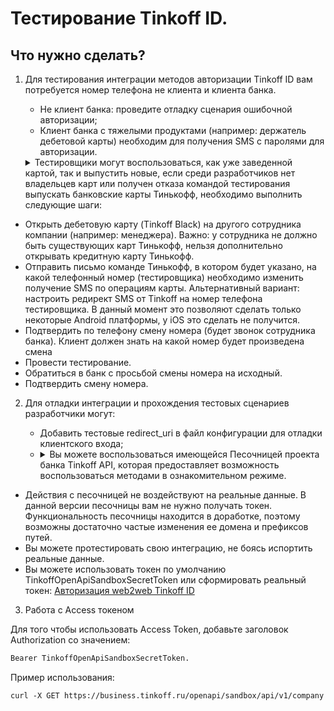 # Тестирование Tinkoff ID.

## Что нужно сделать?


1. Для тестирования интеграции методов авторизации Tinkoff ID вам потребуется номер телефона не клиента и клиента банка.

    - Не клиент банка: проведите отладку сценария ошибочной авторизации;
    - Клиент банка с тяжелыми продуктами (например: держатель дебетовой карты) необходим для получения SMS с паролями для авторизации.
    <details><summary>Тестировщики могут воспользоваться, как уже заведенной картой, так и выпустить новые, если среди разработчиков нет владельцев карт или получен отказа командой тестирования выпускать банковские карты Тинькофф, необходимо выполнить следующие шаги:</summary>
    
- Открыть дебетовую карту (Tinkoff Black) на другого сотрудника компании (например: менеджера). 
Важно: у сотрудника не должно быть существующих карт Тинькофф, нельзя дополнительно открывать кредитную карту Тинькофф.
- Отправить письмо команде Тинькофф, в котором будет указано, на какой телефонный номер (тестировщика) необходимо изменить получение SMS по операциям карты. 
Альтернативный вариант: настроить редирект SMS от Tinkoff на номер телефона тестировщика. В данный момент это позволяют сделать только некоторые Android платформы, у iOS это сделать не получится.
- Подтвердить по телефону смену номера (будет звонок сотрудника банка). Клиент должен знать на какой номер будет произведена смена
- Провести тестирование.
- Обратиться в банк с просьбой смены номера на исходный.
- Подтвердить смену номера.
</details>


2. Для отладки интеграции и прохождения тестовых сценариев разработчики могут:

    - Добавить тестовые redirect_uri в файл конфигурации для отладки клиентского входа;
    - <details><summary>Вы можете воспользоваться имеющейся Песочницей проекта банка Tinkoff API, которая предоставляет возможность воспользоваться методами в ознакомительном режиме.</summary>

- Действия с песочницей не воздействуют на реальные данные. В данной версии песочницы вам не нужно получать токен. Функциональность песочницы находится в доработке, поэтому возможны достаточно частые изменения ее домена и префиксов путей. 
- Вы можете протестировать свою интеграцию, не боясь испортить реальные данные.
- Вы можете использовать токен по умолчанию TinkoffOpenApiSandboxSecretToken или сформировать реальный токен: [Авторизация web2web Tinkoff ID](https://tinkoff.github.io/tinkoff-id/w2w/)
</details>

3. Работа с Access токеном

Для того чтобы использовать Access Token, добавьте заголовок Authorization со значением:
```html
Bearer TinkoffOpenApiSandboxSecretToken.
```
Пример использования:
```html
curl -X GET https://business.tinkoff.ru/openapi/sandbox/api/v1/company -H 'Authorization: Bearer TinkoffOpenApiSandboxSecretToken' -H 'Content-Type: application/json'
```